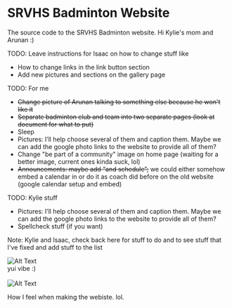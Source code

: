 # SRVHS Badminton Website
The source code to the SRVHS Badminton website.
Hi Kylie's mom and Arunan :)

TODO: Leave instructions for Isaac on how to change stuff like 
- How to change links in the link button section
- Add new pictures and sections on the gallery page

TODO: For me
- ~~Change picture of Arunan talking to something else because he won't like it~~
- ~~Separate badminton club and team into two separate pages (look at document for what to put)~~
- Sleep
- Pictures: I’ll help choose several of them and caption them. Maybe we can add the google photo links to the website to provide all of them?
- Change "be part of a community" image on home page (waiting for a better image, current ones kinda suck, lol)
- ~~Announcements: maybe add “and schedule”;~~ we could either somehow embed a calendar in or do it as coach did before on the old website (google calendar setup and embed)


TODO: Kylie stuff
- Pictures: I’ll help choose several of them and caption them. Maybe we can add the google photo links to the website to provide all of them? 
- Spellcheck stuff (if you want)

Note: Kylie and Isaac, check back here for stuff to do and to see stuff that I've fixed and add stuff to the list 

![Alt Text](https://external-content.duckduckgo.com/iu/?u=https%3A%2F%2Forig00.deviantart.net%2Fbb5f%2Ff%2F2013%2F011%2F4%2Fb%2Fk_on__movie__1__gif__by_kiirochi-d5r7pjt.gif&f=1&nofb=1)<br>
yui vibe :)<br>
<br>
![Alt Text](https://pa1.narvii.com/6321/b31579ac3f5d17c535a12eb967a96c68b4970f04_hq.gif)<br>
<p>How I feel when making the webiste. lol.</p>
